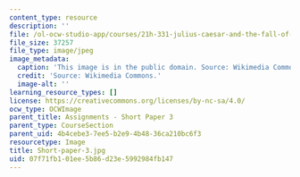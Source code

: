 ```yaml
---
content_type: resource
description: ''
file: /ol-ocw-studio-app/courses/21h-331-julius-caesar-and-the-fall-of-the-roman-republic-spring-2016/07f71fb101ee5b86d23e5992984fb147_Short-paper-3.jpg
file_size: 37257
file_type: image/jpeg
image_metadata:
  caption: 'This image is in the public domain. Source: Wikimedia Commons'
  credit: 'Source: Wikimedia Commons.'
  image-alt: ''
learning_resource_types: []
license: https://creativecommons.org/licenses/by-nc-sa/4.0/
ocw_type: OCWImage
parent_title: Assignments - Short Paper 3
parent_type: CourseSection
parent_uid: 4b4cebe3-7ee5-b2e9-4b48-36ca210bc6f3
resourcetype: Image
title: Short-paper-3.jpg
uid: 07f71fb1-01ee-5b86-d23e-5992984fb147
---
```

